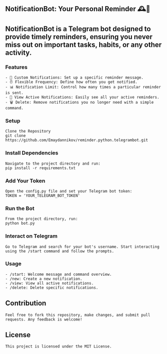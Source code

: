 ## NotificationBot: Your Personal Reminder 🕰️🤖

## NotificationBot is a Telegram bot designed to provide timely reminders, ensuring you never miss out on important tasks, habits, or any other activity.
### Features

    - 📝 Custom Notifications: Set up a specific reminder message.
    - ⏰ Flexible Frequency: Define how often you get notified.
    - 📊 Notification Limit: Control how many times a particular reminder is sent.
    - 📖 View Active Notifications: Easily see all your active reminders.
    - 🗑️ Delete: Remove notifications you no longer need with a simple command.

### Setup
    Clone the Repository
    git clone https://github.com/Emaydannikov/reminder.python.telegrambot.git

### Install Dependencies
    Navigate to the project directory and run:
    pip install -r requirements.txt

### Add Your Token
    Open the config.py file and set your Telegram bot token:
    TOKEN = 'YOUR_TELEGRAM_BOT_TOKEN'

### Run the Bot
    From the project directory, run:
    python bot.py

### Interact on Telegram
    Go to Telegram and search for your bot's username. Start interacting using the /start command and follow the prompts.

### Usage
    - /start: Welcome message and command overview.
    - /new: Create a new notification.
    - /view: View all active notifications.
    - /delete: Delete specific notifications.

## Contribution
    Feel free to fork this repository, make changes, and submit pull requests. Any feedback is welcome!

## License
    This project is licensed under the MIT License.
